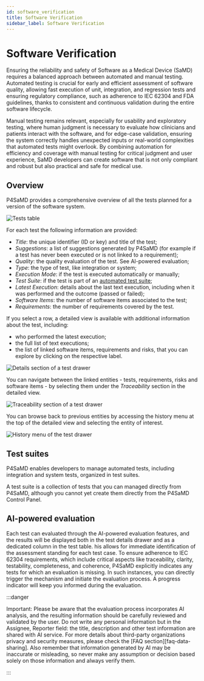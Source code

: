 ```yaml
---
id: software_verification
title: Software Verification
sidebar_label: Software Verification
---
```


# Software Verification

Ensuring the reliability and safety of Software as a Medical Device (SaMD) requires a balanced approach between automated and manual testing. Automated testing is crucial for early and efficient assessment of software quality, allowing fast execution of unit, integration, and regression tests and ensuring regulatory compliance, such as adherence to IEC 62304 and FDA guidelines, thanks to consistent and continuous validation during the entire software lifecycle.

Manual testing remains relevant, especially for usability and exploratory testing, where human judgment is necessary to evaluate how clinicians and patients interact with the software, and for edge-case validation, ensuring the system correctly handles unexpected inputs or real-world complexities that automated tests might overlook. By combining automation for efficiency and coverage with manual testing for critical judgment and user experience, SaMD developers can create software that is not only compliant and robust but also practical and safe for medical use.

## Overview

P4SaMD provides a comprehensive overview of all the tests planned for a version of the software system.

![Tests table](img/tests-section.png)

For each test the following information are provided:

- *Title*: the unique identifier (ID or key) and title of the test;
- *Suggestions*: a list of suggestions generated by P4SaMD (for example if a test has never been executed or is not linked to a requirement);
- *Quality*: the quality evaluation of the test. See AI-powered evaluation; 
- *Type*: the type of test, like integration or system;
- *Execution Mode*: if the test is executed automatically or manually;
- *Test Suite*: if the test is part of an [automated test suite](#test-suites);
- *Latest Execution*: details about the last text execution, including when it was performed and the outcome (passed or failed);
- *Software Items*: the number of software items associated to the test;
- *Requirements*: the number of requirements covered by the test.

If you select a row, a detailed view is available with additional information about the test, including:

- who performed the latest execution;
- the full list of text executions;
- the list of linked software items, requirements and risks, that you can explore by clicking on the respective label.

![Details section of a test drawer](img/test-details.png)

You can navigate between the linked entities - tests, requirements, risks and software items - by selecting them under the *Traceability* section in the detailed view.

![Traceability section of a test drawer](img/test-traceability.png)

You can browse back to previous entities by accessing the history menu at the top of the detailed view and selecting the entity of interest.

![History menu of the test drawer](img/test-history.png)

## Test suites

P4SaMD enables developers to manage automated tests, including integration and system tests, organized in test suites.

A test suite is a collection of tests that you can managed directly from P4SaMD, although you cannot yet create them directly from the P4SaMD Control Panel.

## AI-powered evaluation
Each test can evaluated through the AI-powered evaluation features, and the results will be displayed both in the test details drawer and as a dedicated column in the test table.
his allows for immediate identification of the assessment standing for each test case. To ensure adherence to IEC 62304 requirements, which include critical aspects like traceability, clarity, testability, completeness, and coherence, P4SaMD explicitly indicates any tests for which an evaluation is missing. In such instances, you can directly trigger the mechanism and initiate the evaluation process. A progress indicator will keep you informed during the evaluation. 

:::danger

Important: Please be aware that the evaluation process incorporates AI analysis, and the resulting information should be carefully reviewed and validated by the user. Do not write any personal information but in the Assignee, Reporter field: the title, description and other test information are shared with AI service.
For more details about third-party organizations privacy and security measures, please check the [FAQ section][faq-data-sharing].
Also remember that information generated by AI may be inaccurate or misleading, so never make any assumption or decision based solely on those information and always verify them.

:::
